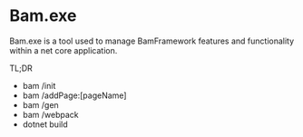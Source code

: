 ﻿# Bam.exe

Bam.exe is a tool used to manage BamFramework features and functionality within a net core application.

TL;DR

- bam /init
- bam /addPage:[pageName]
- bam /gen
- bam /webpack
- dotnet build
